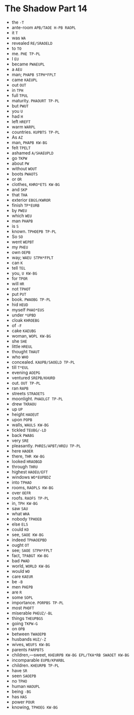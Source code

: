 # The Shadow Part 14

* the `-T`
* ante-room `APB/TAOE H-PB RAOPL`
* it `T`
* was `WA`
* revealed `RE/SRAOELD`
* to `TO`
* me. `PHE TP-PL`
* I `EU`
* became `PWAEUPL`
* a `AEU`
* man; `PHAPB STPH*FPLT`
* came `KAEUPL`
* out `OUT`
* in `TPH`
* full `TPUL`
* maturity. `PHAOURT TP-PL`
* but `PWUT`
* you `U`
* had `H`
* left `HREFT`
* warm `WARPL`
* countries. `KUPBTS TP-PL`
* As `AZ`
* man, `PHAPB KW-BG`
* felt `TPELT`
* ashamed `A/SHAEUPLD`
* go `TKPW`
* about `PW`
* without `WOUT`
* boots `PWAOTS`
* or `OR`
* clothes, `KHRO*ETS KW-BG`
* and `SKP`
* that `THA`
* exterior `EBGS/KWROR`
* finish `TP*EURB`
* by `PWEU`
* which `WEU`
* man `PHAPB`
* is `S`
* known. `TPHOEPB TP-PL`
* So `SO`
* went `WEPBT`
* my `PHEU`
* own `OEPB`
* way; `WAEU STPH*FPLT`
* can `K`
* tell `TEL`
* you, `U KW-BG`
* for `TPOR`
* will `HR`
* not `TPHOT`
* put `PUT`
* book. `PWAOBG TP-PL`
* hid `HEUD`
* myself `PHAO*EUS`
* under `*UPBD`
* cloak `KHROEBG`
* of `-F`
* cake `KAEUBG`
* woman, `WOPL KW-BG`
* she `SHE`
* little `HREUL`
* thought `THAUT`
* who `WHO`
* concealed. `KAUPB/SAOELD TP-PL`
* till `T*EUL`
* evening `AOEPG`
* ventured `SREPB/KHURD`
* out. `OUT TP-PL`
* ran `RAPB`
* streets `STRAOETS`
* moonlight. `PHAOLGT TP-PL`
* drew `TKRAOU`
* up `UP`
* height `HAOEUT`
* upon `POPB`
* walls, `WAULS KW-BG`
* tickled `TEUBG/-LD`
* back `PWABG`
* very `SRE`
* pleasantly. `PHRES/APBT/HREU TP-PL`
* here `HAOER`
* there, `THR KW-BG`
* looked `HRAOBGD`
* through `THRU`
* highest `HAOEU/EFT`
* windows `WO*EUPBDZ`
* into `TPHAO`
* rooms, `RAOPLS KW-BG`
* over `OEFR`
* roofs. `RAOFS TP-PL`
* in, `TPH KW-BG`
* saw `SAU`
* what `WHA`
* nobody `TPHOEB`
* else `ELS`
* could `KO`
* see, `SAOE KW-BG`
* indeed `TPHAOEPBD`
* ought `OT`
* see; `SAOE STPH*FPLT`
* fact, `TPABGT KW-BG`
* bad `PWAD`
* world, `WORLD KW-BG`
* would `WO`
* care `KAEUR`
* be `-B`
* men `PHEPB`
* are `R`
* some `SOPL`
* importance. `PORPBS TP-PL`
* most `PHOFT`
* miserable `PHEUZ/-BL`
* things `THEUPBGS`
* going `TKPW-G`
* on `OPB`
* between `TWAOEPB`
* husbands `HUZ/-Z`
* wives, `WEUFS KW-BG`
* parents `PARPBTS`
* children,—sweet, `KHEURPB KW-BG EPL/TKA*RB SWAOET KW-BG`
* incomparable `EUPB/KPARBL`
* children. `KHEURPB TP-PL`
* have `SR`
* seen `SAOEPB`
* no `TPHO`
* human `HAOUPL`
* being `-BG`
* has `HAS`
* power `POUR`
* knowing, `TPHOEG KW-BG`
